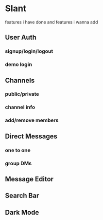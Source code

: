 # Slant

features i have done and features i wanna add

## User Auth
### signup/login/logout
### demo login

## Channels
### public/private 
### channel info
### add/remove members

## Direct Messages
### one to one 
### group DMs

## Message Editor

## Search Bar

## Dark Mode 
